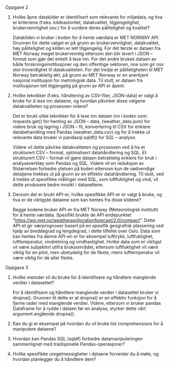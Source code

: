 Oppgave 2

1. Hvilke åpne datakilder er identifisert som relevante for miljødata, og hva er kriteriene (f.eks. kildeautoritet, datakvalitet, tilgjengelighet, brukervennlighet osv.) for å vurdere deres pålitelighet og kvalitet?

    Datakilden vi bruker i koden for å hente værdata er MET NORWAY API. Grunnen for dette valget er på grunn av brukervennlighet, datakvalitet, høy pålitelighet og kilden er lett tilgjengelig. For det første er dataen fra MET Norway meget brukervennlig ettersom den blir levert i JSON – format som gjør det enkelt å lese inn. For det andre brukes dataen av både forskningsinstitusjoner og den offentlige sektoren, noe som gir oss stor troverdighet til datakvaliteten. For det tredje er påliteligheten til MET Norway betraktelig økt, på grunn av MET Norway er en anerkjent nasjonal institusjon for metrologisk data. Til slutt, er dataen fra institusjonen lett tilgjengelig på grunn av API er åpent.

2. Hvilke teknikker (f.eks. håndtering av CSV-filer, JSON-data) er valgt å bruke for å lese inn dataene, og hvordan påvirker disse valgene datakvaliteten og prosessen videre? 

    Det er brukt ulike teknikker for å lese inn dataen inn i koden som: requests.get() for henting av JSON – data, (weather_data.json) for videre bruk og lagring i JSON – fil, konvertering til CSV for enklere databehandling med Pandas (weather_data.csv) og for å trekke ut relevante data bruker vi pandasql.sqldf() for SQL – analyse.

    Videre vil dette påvirke datakvaliteten og prosessen ved å ha et strukturert CSV – format, optimalisert datahåndtering og SQL. Et strukturert CSV – format vil gjøre dataen betraktelig enklere for bruk i analyseverktøy som Pandas og SQL. Videre vil en reduksjon av filstørrelsen forbedre ytelsen på koden ettersom kun de nødvendige detaljene trekkes ut på grunn av en effektiv datahåndtering. Til slutt, ved å trekke ut spesifikke målinger med SQL, som luftfuktighet og vind, vil dette produsere bedre innsikt i datasettene.


3. Dersom det er brukt API-er, hvilke spesifikke API-er er valgt å bruke, og hva er de viktigste dataene som kan hentes fra disse kildene?

    Begge kodene bruker API-er fra MET Norway (Meteorologisk institutt) for å hente værdata. Spesifikt brukte de API endepunktet "https://api.met.no/weatherapi/locationforecast/2.0/compact". Dette API-et gir værprognoser basert på en spesifik geografisk plassering ved hjelp av breddegrad og lengdegrad, i dette tilfellet over Oslo. Data som kan hentes fra denne API-en er for eksempel lufttrykk, luftfuktighet, lufttemperatur, vindretning og vindhastighet. Hvilke data som er viktigst vil være subjektivt utifra bruksområdet, ettersom luftfuktighet vil være viktig for en pilot, men ubetydelig for de fleste, mens lufttemperatur vil være viktig for de aller fleste.


Oppgave 3

1. Hvilke metoder vil du bruke for å identifisere og håndtere manglende verdier i datasettet?

    For å identifisere og håndtere manglende verdier i datasettet bruker vi dropna(). Grunnen til dette er at dropna() er en effektiv funksjon for å fjerne rader med manglende verdier. Videre, ettersom vi bruker pandas Dataframe for å rydde i dataen før en analyse, styrker dette vårt argument angående dropna().

2. Kan du gi et eksempel på hvordan du vil bruke list comprehensions for å manipulere dataene?

    

3. Hvordan kan Pandas SQL (sqldf) forbedre datamanipuleringen sammenlignet med tradisjonelle Pandas-operasjoner?

4. Hvilke spesifikke uregelmessigheter i dataene forventer du å møte, og hvordan planlegger du å håndtere dem?